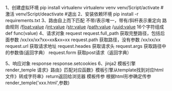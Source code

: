 1、创建虚拟环境
pip install virtualenv 
virtualenv venv 
venv/Script/activate #激活
venv/Script/deactivate #退出
2、安装依赖环境
pip install -r requirements.txt 
3、路由自上而下匹配
不带/表示唯一，带有/斜杆表示重定向
路由规则
/<float:value>
/<int:value>
/<str:value>
/<path:value>
/<uuid:value>  16个字符组成
def func(value)
4、请求对象 request
request.full_path 获取完整路径，包括后面参数 /xx/xx/xx?xx=xx&xx=xx
request.path 获取路径，没有参数 /xx/xx/xx
request.url 获取请求地址
request.heades 获取请求头
request.args 获取路径中的参数值(返回字典）
request.form 获取post请求（返回字典）

5、响应对象 response
response.setcookies
6、jinja2 模板引擎
render_temple
请求》路由》匹配对应函数》模板引擎从template找到对应html文件》转成字符串》return返回给浏览器
模板传参
根据html形参确定传参
render_temple('xxx.html',参数)

